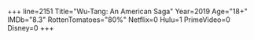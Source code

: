 +++
line=2151
Title="Wu-Tang: An American Saga"
Year=2019
Age="18+"
IMDb="8.3"
RottenTomatoes="80%"
Netflix=0
Hulu=1
PrimeVideo=0
Disney=0
+++

